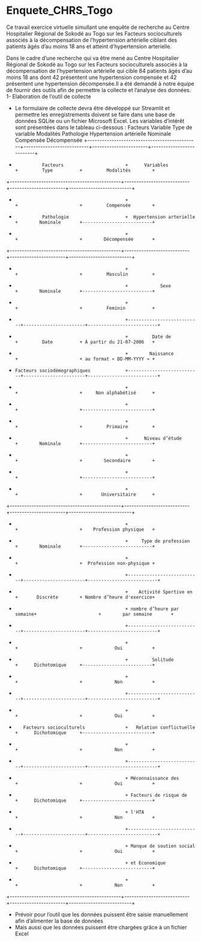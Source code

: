 # Enquete_CHRS_Togo
Ce travail exercice virtuelle simullant une enquête de recherche au Centre Hospitalier Régional de Sokodé au Togo sur les Facteurs socioculturels associés à la décompensation de l’hypertension artérielle ciblant des patients âgés d’au moins 18 ans et atteint d'hypertension arterielle.

Dans le cadre d’une recherche qui va être mené au Centre Hospitalier Régional de Sokodé au Togo sur les Facteurs socioculturels associés à la décompensation de l’hypertension artérielle qui cible 84 patients âgés d’au moins 18 ans dont 42 présentent une hypertension compensée et 42 présentent une hypertension décompensée.Il a été demandé à notre équipe de fournir des outils afin de permettre la collecte et l’analyse des données.
1-	Elaboration de l’outil de collecte
- Le formulaire de collecte devra être développé sur Streamlit et permettre les enregistrements doivent se faire dans une base de données SQLite ou un fichier Microsoft Excel.
Les variables d’intérêt sont présentées dans le tableau ci-dessous :
Facteurs	Variable	Type de variable	Modalités
Pathologie	Hypertension artérielle	Nominale 	Compensée
Décompensée
+----------------------------------------------+---------------------------+-----------------------+--------------------------+
+               Facteurs                       +      Variables            +         Type          +         Modalités        +
+----------------------------------------------+---------------------------+-----------------------+--------------------------+
+                                              +                           +                       +         Compensée        +
+               Pathologie                     +  Hypertension arterielle  +        Nominale       +--------------------------+
+                                              +                           +                       +        Décompensée       +
+----------------------------------------------+---------------------------+-----------------------+--------------------------+
+                                              +                           +                       +         Masculin         +
+                                              +            Sexe           +        Nominale       +--------------------------+
+                                              +                           +                       +         Feminin          +
+                                              +---------------------------+-----------------------+--------------------------+
+                                              +         Date de           +         Date          + À partir du 21-07-2006   +
+                                              +        Naissance          +                       + au format « DD-MM-YYYY » +
+     Facteurs sociodémographiques             +---------------------------+-----------------------+--------------------------+
+                                              +                           +                       +     Non alphabétisé      +
+                                              +                           +                       +--------------------------+
+                                              +                           +                       +         Primaire         +
+                                              +      Niveau d’étude       +        Nominale       +--------------------------+
+                                              +                           +                       +        Secondaire        +
+                                              +                           +                       +--------------------------+
+                                              +                           +                       +       Universitaire      +
+----------------------------------------------+---------------------------+-----------------------+--------------------------+
+                                              +                           +                       +    Profession physique   +
+                                              +     Type de profession    +        Nominale       +--------------------------+
+                                              +                           +                       +  Profession non-physique +
+                                              +---------------------------+-----------------------+--------------------------+
+                                              +    Activité Sportive en   +       Discrète        + Nombre d’heure d'exercice+
+                                              + nombre d’heure par semaine+                       +        par semaine       +
+                                              +---------------------------+-----------------------+--------------------------+
+                                              +                           +                       +            Oui           +
+                                              +         Solitude          + 	  Dichotomique     +--------------------------+
+                                              +                           +                       +            Non           +
+                                              +---------------------------+-----------------------+--------------------------+
+                                              +                           +                       +            Oui           +
+        Facteurs socioculturels               +   Relation conflictuelle  + 	  Dichotomique     +--------------------------+
+                                              +                           +                       +            Non           +
+                                              +---------------------------+-----------------------+--------------------------+
+                                              + Méconnaissance des        +                       +            Oui           +
+                                              + Facteurs de risque de     + 	  Dichotomique     +--------------------------+
+                                              + l'HTA                     +                       +            Non           +
+                                              +---------------------------+-----------------------+--------------------------+
+                                              + Manque de soutien social  +                       +            Oui           +
+                                              + et Economique             + 	  Dichotomique     +--------------------------+
+                                              +                           +                       +            Non           +
+----------------------------------------------+---------------------------+-----------------------+--------------------------+


-	Prévoir pour l’outil que les données puissent être saisie manuellement afin d’alimenter la base de données
-	Mais aussi que les données puissent être chargées grâce à un fichier Excel

